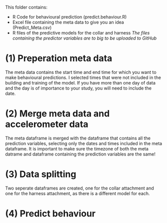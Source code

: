 This folder contains:
- R Code for behavioural prediction (predict.behaviour.R)
- Excel file containing the meta data to give you an idea (Predict_Meta.csv)
- R files of the predictive models for the collar and harness
*The files containing the predictor variables are to big to be uploaded to GitHub*

# (1) Preperation meta data
The meta data contains the start time and end time for which you want to make behavioural predictions. I selected times that were not included in the building and training of the model. If you have more than one day of data and the day is of importance to your study, you will need to include the date.
# (2) Merge meta data and accelerometer data
The meta dataframe is merged with the dataframe that contains all the prediction variables, selecting only the dates and times included in the meta dataframe.
It is important to make sure the timezone of both the meta datrame and dataframe containing the prediction variables are the same!
# (3) Data splitting
Two seperate dataframes are created, one for the collar attachment and one for the harness attachment, as there is a different model for each.
# (4) Predict behaviour
